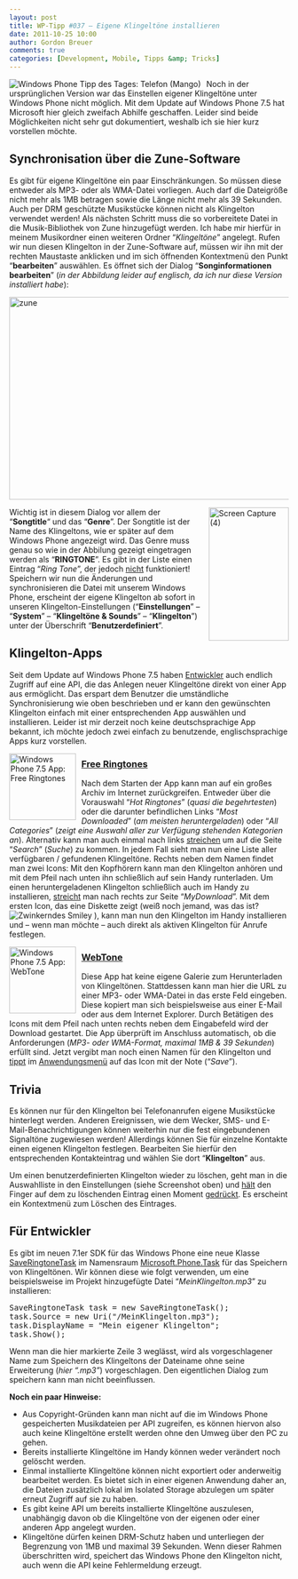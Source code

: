 ```yaml
---
layout: post
title: WP-Tipp #037 – Eigene Klingeltöne installieren
date: 2011-10-25 10:00
author: Gordon Breuer
comments: true
categories: [Development, Mobile, Tipps &amp; Tricks]
---
```

<p><img style="margin: 0px 10px 0px 0px; display: inline; float: left" title="" alt="Windows Phone Tipp des Tages: Telefon (Mango)" align="left" src="http://anheledirwp.blob.core.windows.net/wordpress/2011/10/telefonmg.png" /></p>  <p>Noch in der ursprünglichen Version war das Einstellen eigener Klingeltöne unter Windows Phone nicht möglich. Mit dem Update auf Windows Phone 7.5 hat Microsoft hier gleich zweifach Abhilfe geschaffen. Leider sind beide Möglichkeiten nicht sehr gut dokumentiert, weshalb ich sie hier kurz vorstellen möchte.</p>  <h2>Synchronisation über die Zune-Software</h2>  <p>Es gibt für eigene Klingeltöne ein paar Einschränkungen. So müssen diese entweder als MP3- oder als WMA-Datei vorliegen. Auch darf die Dateigröße nicht mehr als 1MB betragen sowie die Länge nicht mehr als 39 Sekunden. Auch per DRM geschützte Musikstücke können nicht als Klingelton verwendet werden! Als nächsten Schritt muss die so vorbereitete Datei in die Musik-Bibliothek von Zune hinzugefügt werden. Ich habe mir hierfür in meinem Musikordner einen weiteren Ordner “<em>Klingeltöne</em>” angelegt. Rufen wir nun diesen Klingelton in der Zune-Software auf, müssen wir ihn mit der rechten Maustaste anklicken und im sich öffnenden Kontextmenü den Punkt “<strong>bearbeiten</strong>” auswählen. Es öffnet sich der Dialog “<strong>Songinformationen bearbeiten</strong>” (<em>in der Abbildung leider auf englisch, da ich nur diese Version installiert habe</em>):</p>  <p><img style="background-image: none; border-right-width: 0px; padding-left: 0px; padding-right: 0px; display: block; float: none; border-top-width: 0px; border-bottom-width: 0px; margin-left: auto; border-left-width: 0px; margin-right: auto; padding-top: 0px" title="zune" border="0" alt="zune" src="http://anheledirwp.blob.core.windows.net/wordpress/2011/10/zune.png" width="530" height="365" /></p>  <p><a href="http://static.gordon-breuer.de/img/WP-Tipp-037--Eigene-Klingeltne-installie_84E6/Screen-Capture-4.jpg"><img style="background-image: none; border-right-width: 0px; margin: 0px 0px 0px 10px; padding-left: 0px; padding-right: 0px; display: inline; float: right; border-top-width: 0px; border-bottom-width: 0px; border-left-width: 0px; padding-top: 0px" title="Screen Capture (4)" border="0" alt="Screen Capture (4)" align="right" src="http://anheledirwp.blob.core.windows.net/wordpress/2011/10/Screen-Capture-4_thumb.jpg" width="144" height="240" /></a>Wichtig ist in diesem Dialog vor allem der “<strong>Songtitle</strong>“ und das “<strong>Genre</strong>”. Der Songtitle ist der Name des Klingeltons, wie er später auf dem Windows Phone angezeigt wird. Das Genre muss genau so wie in der Abbilung gezeigt eingetragen werden als “<strong>RINGTONE</strong>”. Es gibt in der Liste einen Eintrag “<em>Ring Tone</em>”, der jedoch <u>nicht</u> funktioniert! Speichern wir nun die Änderungen und synchronisieren die Datei mit unserem Windows Phone, erscheint der eigene Klingelton ab sofort in unseren Klingelton-Einstellungen (“<strong>Einstellungen</strong>” – “<strong>System</strong>” – “<strong>Klingeltöne &amp; Sounds</strong>” – “<strong>Klingelton</strong>”) unter der Überschrift “<strong>Benutzerdefiniert</strong>”.</p>  <h2 class="clear">Klingelton-Apps</h2>  <p>Seit dem Update auf Windows Phone 7.5 haben <a href="http://dotnet-forum.de/forums/default.aspx?GroupID=32">Entwickler</a> auch endlich Zugriff auf eine API, die das Anlegen neuer Klingeltöne direkt von einer App aus ermöglicht. Das erspart dem Benutzer die umständliche Synchronisierung wie oben beschrieben und er kann den gewünschten Klingelton einfach mit einer entsprechenden App auswählen und installieren. Leider ist mir derzeit noch keine deutschsprachige App bekannt, ich möchte jedoch zwei einfach zu benutzende, englischsprachige Apps kurz vorstellen.</p>  <p><a href="http://www.windowsphone.com/de-DE/apps/46a064d2-1375-4052-94f6-80da09f76c86"><img style="margin: 0px 10px 0px 0px; display: inline; float: left" title="" alt="Windows Phone 7.5 App: Free Ringtones" align="left" src="http://catalog.zune.net/v3.2/de-DE/apps/46a064d2-1375-4052-94f6-80da09f76c86/primaryImage?width=240&amp;height=240&amp;resize=true" width="120" height="120" /></a></p>  <h3><a href="http://www.windowsphone.com/de-DE/apps/46a064d2-1375-4052-94f6-80da09f76c86">Free Ringtones</a></h3>  <p>Nach dem Starten der App kann man auf ein großes Archiv im Internet zurückgreifen. Entweder über die Vorauswahl “<em>Hot Ringtones</em>” (<em>quasi die begehrtesten</em>) oder die darunter befindlichen Links “<em>Most Downloaded</em>” (<em>am meisten heruntergeladen</em>) oder “<em>All Categories</em>” (<em>zeigt eine Auswahl aller zur Verfügung stehenden Kategorien an</em>). Alternativ kann man auch einmal nach links <a href="/post/2011/09/12/WP7-Tipp-007-%E2%80%93-Standard-Gesten.aspx">streichen</a> um auf die Seite “<em>Search</em>” (<em>Suche</em>) zu kommen. In jedem Fall sieht man nun eine Liste aller verfügbaren / gefundenen Klingeltöne. Rechts neben dem Namen findet man zwei Icons: Mit den Kopfhörern kann man den Klingelton anhören und mit dem Pfeil nach unten ihn schließlich auf sein Handy runterladen. Um einen heruntergeladenen Klingelton schließlich auch im Handy zu installieren, <a href="/post/2011/09/12/WP7-Tipp-007-%E2%80%93-Standard-Gesten.aspx">streicht</a> man nach rechts zur Seite “<em>MyDownload</em>”. Mit dem ersten Icon, das eine Diskette zeigt (weiß noch jemand, was das ist? <img style="border-bottom-style: none; border-left-style: none; border-top-style: none; border-right-style: none" class="wlEmoticon wlEmoticon-winkingsmile" alt="Zwinkerndes Smiley" src="http://anheledirwp.blob.core.windows.net/wordpress/2011/10/wlEmoticon-winkingsmile8.png" /> ), kann man nun den Klingelton im Handy installieren und – wenn man möchte – auch direkt als aktiven Klingelton für Anrufe festlegen.</p>  <p><a href="http://www.windowsphone.com/de-DE/apps/3e1d2705-20aa-437e-b5b9-88f96502879e"><img style="margin: 0px 10px 0px 0px; display: inline; float: left" title="" alt="Windows Phone 7.5 App: WebTone" align="left" src="http://catalog.zune.net/v3.2/de-DE/apps/3e1d2705-20aa-437e-b5b9-88f96502879e/primaryImage?width=240&amp;height=240&amp;resize=true" width="120" height="120" /></a></p>  <h3><a href="http://www.windowsphone.com/de-DE/apps/3e1d2705-20aa-437e-b5b9-88f96502879e">WebTone</a></h3>  <p>Diese App hat keine eigene Galerie zum Herunterladen von Klingeltönen. Stattdessen kann man hier die URL zu einer MP3- oder WMA-Datei in das erste Feld eingeben. Diese kopiert man sich beispielsweise aus einer E-Mail oder aus dem Internet Explorer. Durch Betätigen des Icons mit dem Pfeil nach unten rechts neben dem Eingabefeld wird der Download gestartet. Die App überprüft im Anschluss automatisch, ob die Anforderungen (<em>MP3- oder WMA-Format, maximal 1MB &amp; 39 Sekunden</em>) erfüllt sind. Jetzt vergibt man noch einen Namen für den Klingelton und <a href="/post/2011/09/12/WP7-Tipp-007-%E2%80%93-Standard-Gesten.aspx">tippt</a> im <a href="/post/2011/09/05/WP7-Tipp-002-%E2%80%93-Das-Anwendungs-und-Kontextmenu.aspx">Anwendungsmenü</a> auf das Icon mit der Note (“<em>Save</em>”). </p>  <h2>Trivia</h2>  <p>Es können nur für den Klingelton bei Telefonanrufen eigene Musikstücke hinterlegt werden. Anderen Ereignissen, wie dem Wecker, SMS- und E-Mail-Benachrichtigungen können weiterhin nur die fest eingebundenen Signaltöne zugewiesen werden! Allerdings können Sie für einzelne Kontakte einen eigenen Klingelton festlegen. Bearbeiten Sie hierfür den entsprechenden Kontakteintrag und wählen Sie dort “<strong>Klingelton</strong>” aus.</p>  <p>Um einen benutzerdefinierten Klingelton wieder zu löschen, geht man in die Auswahlliste in den Einstellungen (siehe Screenshot oben) und <a href="/post/2011/09/12/WP7-Tipp-007-%E2%80%93-Standard-Gesten.aspx">hält</a> den Finger auf dem zu löschenden Eintrag einen Moment <a href="/post/2011/09/12/WP7-Tipp-007-%E2%80%93-Standard-Gesten.aspx">gedrückt</a>. Es erscheint ein Kontextmenü zum Löschen des Eintrages.</p>  <h2>Für Entwickler</h2>  <p>Es gibt im neuen 7.1er SDK für das Windows Phone eine neue Klasse <a href="http://msdn.microsoft.com/de-de/library/microsoft.phone.tasks.saveringtonetask%28v=vs.92%29.aspx">SaveRingtoneTask</a> im Namensraum <a href="http://msdn.microsoft.com/de-de/library/microsoft.phone.tasks(v=vs.92).aspx">Microsoft.Phone.Task</a> für das Speichern von Klingeltönen. Wir können diese wie folgt verwenden, um eine beispielsweise im Projekt hinzugefügte Datei “<em>MeinKlingelton.mp3</em>” zu installieren:</p>  <pre class="brush: csharp; highlight: [3];">SaveRingtoneTask task = new SaveRingtoneTask();
task.Source = new Uri(&quot;/MeinKlingelton.mp3&quot;);
task.DisplayName = &quot;Mein eigener Klingelton&quot;;
task.Show();</pre>

<p>Wenn man die hier markierte Zeile 3 weglässt, wird als vorgeschlagener Name zum Speichern des Klingeltons der Dateiname ohne seine Erweiterung (<em>hier “.mp3”</em>) vorgeschlagen. Den eigentlichen Dialog zum speichern kann man nicht beeinflussen.</p>

<p><strong>Noch ein paar Hinweise:</strong></p>

<ul>
  <li>Aus Copyright-Gründen kann man nicht auf die im Windows Phone gespeicherten Musikdateien per API zugreifen, es können hiervon also auch keine Klingeltöne erstellt werden ohne den Umweg über den PC zu gehen.</li>

  <li>Bereits installierte Klingeltöne im Handy können weder verändert noch gelöscht werden.</li>

  <li>Einmal installierte Klingeltöne können nicht exportiert oder anderweitig bearbeitet werden. Es bietet sich in einer eigenen Anwendung daher an, die Dateien zusätzlich lokal im Isolated Storage abzulegen um später erneut Zugriff auf sie zu haben.</li>

  <li>Es gibt keine API um bereits installierte Klingeltöne auszulesen, unabhängig davon ob die Klingeltöne von der eigenen oder einer anderen App angelegt wurden.</li>

  <li>Klingeltöne dürfen keinen DRM-Schutz haben und unterliegen der Begrenzung von 1MB und maximal 39 Sekunden. Wenn dieser Rahmen überschritten wird, speichert das Windows Phone den Klingelton nicht, auch wenn die API keine Fehlermeldung erzeugt.</li>
</ul>
